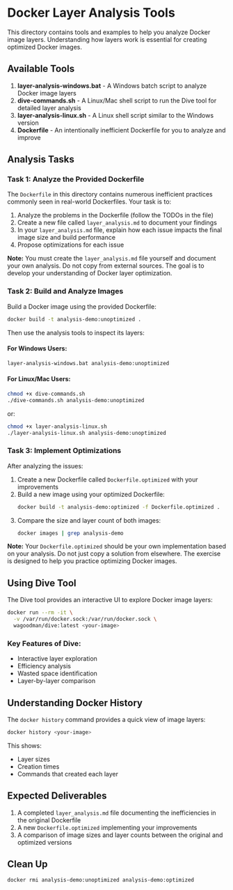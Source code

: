 # Docker Layer Analysis Tools

This directory contains tools and examples to help you analyze Docker image layers. Understanding how layers work is essential for creating optimized Docker images.

## Available Tools

1. **layer-analysis-windows.bat** - A Windows batch script to analyze Docker image layers
2. **dive-commands.sh** - A Linux/Mac shell script to run the Dive tool for detailed layer analysis
3. **layer-analysis-linux.sh** - A Linux shell script similar to the Windows version
4. **Dockerfile** - An intentionally inefficient Dockerfile for you to analyze and improve

## Analysis Tasks

### Task 1: Analyze the Provided Dockerfile

The `Dockerfile` in this directory contains numerous inefficient practices commonly seen in real-world Dockerfiles. Your task is to:

1. Analyze the problems in the Dockerfile (follow the TODOs in the file)
2. Create a new file called `layer_analysis.md` to document your findings
3. In your `layer_analysis.md` file, explain how each issue impacts the final image size and build performance
4. Propose optimizations for each issue

**Note:** You must create the `layer_analysis.md` file yourself and document your own analysis. Do not copy from external sources. The goal is to develop your understanding of Docker layer optimization.

### Task 2: Build and Analyze Images

Build a Docker image using the provided Dockerfile:

```bash
docker build -t analysis-demo:unoptimized .
```

Then use the analysis tools to inspect its layers:

#### For Windows Users:
```bash
layer-analysis-windows.bat analysis-demo:unoptimized
```

#### For Linux/Mac Users:
```bash
chmod +x dive-commands.sh
./dive-commands.sh analysis-demo:unoptimized
```

or:
```bash
chmod +x layer-analysis-linux.sh
./layer-analysis-linux.sh analysis-demo:unoptimized
```

### Task 3: Implement Optimizations

After analyzing the issues:

1. Create a new Dockerfile called `Dockerfile.optimized` with your improvements
2. Build a new image using your optimized Dockerfile:
   ```bash
   docker build -t analysis-demo:optimized -f Dockerfile.optimized .
   ```
3. Compare the size and layer count of both images:
   ```bash
   docker images | grep analysis-demo
   ```

**Note:** Your `Dockerfile.optimized` should be your own implementation based on your analysis. Do not just copy a solution from elsewhere. The exercise is designed to help you practice optimizing Docker images.

## Using Dive Tool

The Dive tool provides an interactive UI to explore Docker image layers:

```bash
docker run --rm -it \
  -v /var/run/docker.sock:/var/run/docker.sock \
  wagoodman/dive:latest <your-image>
```

### Key Features of Dive:

- Interactive layer exploration
- Efficiency analysis
- Wasted space identification
- Layer-by-layer comparison

## Understanding Docker History

The `docker history` command provides a quick view of image layers:

```bash
docker history <your-image>
```

This shows:
- Layer sizes
- Creation times
- Commands that created each layer

## Expected Deliverables

1. A completed `layer_analysis.md` file documenting the inefficiencies in the original Dockerfile
2. A new `Dockerfile.optimized` implementing your improvements
3. A comparison of image sizes and layer counts between the original and optimized versions

## Clean Up

```bash
docker rmi analysis-demo:unoptimized analysis-demo:optimized
``` 